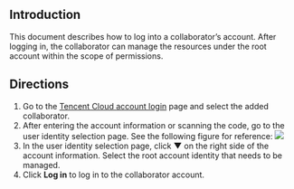## Introduction
This document describes how to log into a collaborator’s account. After logging in, the collaborator can manage the resources under the root account within the scope of permissions.
## Directions
1. Go to the [Tencent Cloud account login](https://intl.cloud.tencent.com/login) page and select the added collaborator.
2. After entering the account information or scanning the code, go to the user identity selection page. See the following figure for reference:
![](https://main.qcloudimg.com/raw/0d9844414cf232a96784a816bc8e901f.png)
3. In the user identity selection page, click **▼** on the right side of the account information. Select the root account identity that needs to be managed.
4. Click **Log in** to log in to the collaborator account.
